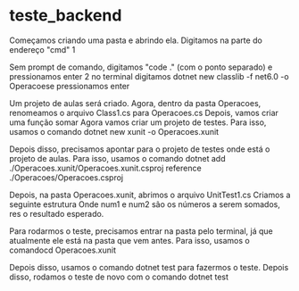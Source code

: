 # teste_backend
 
Começamos criando uma pasta e abrindo ela. Digitamos na parte do endereço "cmd" 1

Sem prompt de comando, digitamos "code ." (com o ponto separado) e pressionamos enter 2
no terminal digitamos dotnet new classlib -f net6.0 -o Operacoese pressionamos enter

Um projeto de aulas será criado. Agora, dentro da pasta Operacoes, renomeamos o arquivo Class1.cs para Operacoes.cs
Depois, vamos criar uma função somar
Agora vamos criar um projeto de testes. Para isso, usamos o comando dotnet new xunit -o Operacoes.xunit

Depois disso, precisamos apontar para o projeto de testes onde está o projeto de aulas. Para isso, usamos o comando dotnet add ./Operacoes.xunit/Operacoes.xunit.csproj reference ./Operacoes/Operacoes.csproj

Depois, na pasta Operacoes.xunit, abrimos o arquivo UnitTest1.cs Criamos a seguinte estrutura
Onde num1 e num2 são os números a serem somados, res o resultado esperado.

Para rodarmos o teste, precisamos entrar na pasta pelo terminal, já que atualmente ele está na pasta que vem antes. Para isso, usamos o comandocd Operacoes.xunit

Depois disso, usamos o comando dotnet test para fazermos o teste. 
Depois disso, rodamos o teste de novo com o comando dotnet test


